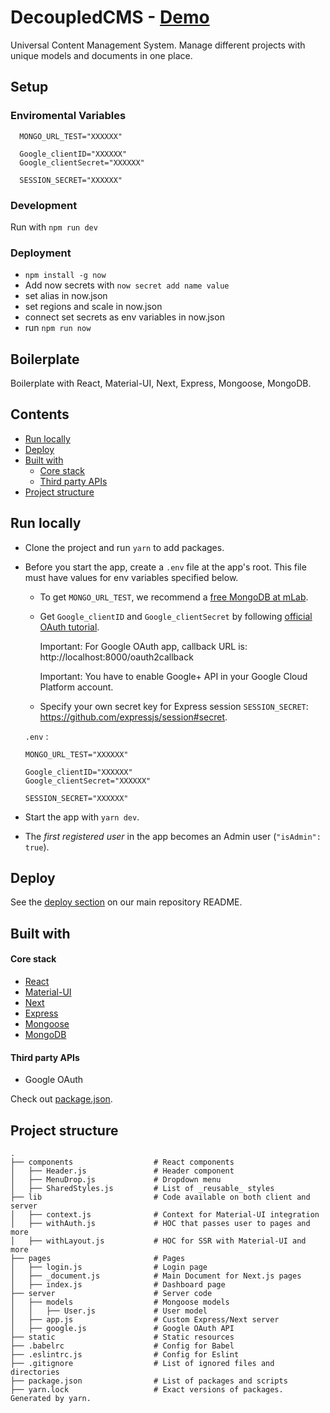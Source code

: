 # DecoupledCMS - [Demo](https://decoupledcms.now.sh)

Universal Content Management System.
Manage different projects with unique models and documents in one place.

## Setup

### Enviromental Variables

```
  MONGO_URL_TEST="XXXXXX"

  Google_clientID="XXXXXX"
  Google_clientSecret="XXXXXX"

  SESSION_SECRET="XXXXXX"
```

### Development

Run with `npm run dev`

### Deployment

- `npm install -g now`
- Add now secrets with `now secret add name value`
- set alias in now.json
- set regions and scale in now.json
- connect set secrets as env variables in now.json
- run `npm run now`

## Boilerplate

Boilerplate with React, Material-UI, Next, Express, Mongoose, MongoDB.

## Contents

- [Run locally](#run-locally)
- [Deploy](#deploy)
- [Built with](#built-with)
  - [Core stack](#core-stack)
  - [Third party APIs](#third-party-apis)
- [Project structure](#project-structure)

## Run locally

- Clone the project and run `yarn` to add packages.
- Before you start the app, create a `.env` file at the app's root. This file must have values for env variables specified below.

  - To get `MONGO_URL_TEST`, we recommend a [free MongoDB at mLab](http://docs.mlab.com/).
  - Get `Google_clientID` and `Google_clientSecret` by following [official OAuth tutorial](https://developers.google.com/identity/sign-in/web/sign-in#before_you_begin).

    Important: For Google OAuth app, callback URL is: http://localhost:8000/oauth2callback

    Important: You have to enable Google+ API in your Google Cloud Platform account.

  - Specify your own secret key for Express session `SESSION_SECRET`: https://github.com/expressjs/session#secret.

  `.env` :

  ```
  MONGO_URL_TEST="XXXXXX"

  Google_clientID="XXXXXX"
  Google_clientSecret="XXXXXX"

  SESSION_SECRET="XXXXXX"
  ```

- Start the app with `yarn dev`.
- The _first registered user_ in the app becomes an Admin user (`"isAdmin": true`).

## Deploy

See the [deploy section](https://github.com/builderbook/builderbook#deploy) on our main repository README.

## Built with

#### Core stack

- [React](https://github.com/facebook/react)
- [Material-UI](https://github.com/mui-org/material-ui)
- [Next](https://github.com/zeit/next.js)
- [Express](https://github.com/expressjs/express)
- [Mongoose](https://github.com/Automattic/mongoose)
- [MongoDB](https://github.com/mongodb/mongo)

#### Third party APIs

- Google OAuth

Check out [package.json](https://github.com/builderbook/builderbook/blob/master/boilerplate/package.json).

## Project structure

```
.
├── components                  # React components
│   ├── Header.js               # Header component
│   ├── MenuDrop.js             # Dropdown menu
│   ├── SharedStyles.js         # List of _reusable_ styles
├── lib                         # Code available on both client and server
│   ├── context.js              # Context for Material-UI integration
│   ├── withAuth.js             # HOC that passes user to pages and more
│   ├── withLayout.js           # HOC for SSR with Material-UI and more
├── pages                       # Pages
│   ├── login.js                # Login page
│   ├── _document.js            # Main Document for Next.js pages
│   ├── index.js                # Dashboard page
├── server                      # Server code
│   ├── models                  # Mongoose models
│   │   ├── User.js             # User model
│   ├── app.js                  # Custom Express/Next server
│   ├── google.js               # Google OAuth API
├── static                      # Static resources
├── .babelrc                    # Config for Babel
├── .eslintrc.js                # Config for Eslint
├── .gitignore                  # List of ignored files and directories
├── package.json                # List of packages and scripts
├── yarn.lock                   # Exact versions of packages. Generated by yarn.
```

